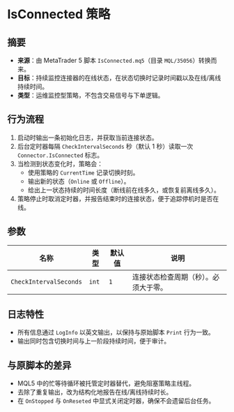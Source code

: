 # IsConnected 策略

## 摘要
* **来源**：由 MetaTrader 5 脚本 `IsConnected.mq5`（目录 `MQL/35056`）转换而来。
* **目标**：持续监控连接器的在线状态，在状态切换时记录时间戳以及在线/离线持续时间。
* **类型**：运维监控型策略，不包含交易信号与下单逻辑。

## 行为流程
1. 启动时输出一条初始化日志，并获取当前连接状态。
2. 后台定时器每隔 `CheckIntervalSeconds` 秒（默认 1 秒）读取一次 `Connector.IsConnected` 标志。
3. 当检测到状态变化时，策略会：
   * 使用策略的 `CurrentTime` 记录切换时刻。
   * 输出新的状态（`Online` 或 `Offline`）。
   * 给出上一状态持续的时间长度（断线前在线多久，或恢复前离线多久）。
4. 策略停止时取消定时器，并报告结束时的连接状态，便于追踪停机时是否在线。

## 参数
| 名称 | 类型 | 默认值 | 说明 |
|------|------|--------|------|
| `CheckIntervalSeconds` | `int` | `1` | 连接状态检查周期（秒）。必须大于零。 |

## 日志特性
* 所有信息通过 `LogInfo` 以英文输出，以保持与原始脚本 `Print` 行为一致。
* 输出同时包含切换时间与上一阶段持续时间，便于审计。

## 与原脚本的差异
* MQL5 中的忙等待循环被托管定时器替代，避免阻塞策略主线程。
* 去除了重复输出，改为结构化地报告在线/离线持续时长。
* 在 `OnStopped` 与 `OnReseted` 中显式关闭定时器，确保不会遗留后台任务。
